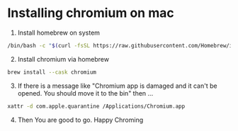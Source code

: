 # Installing chromium on mac

1. Install homebrew on system

```bash
/bin/bash -c "$(curl -fsSL https://raw.githubusercontent.com/Homebrew/install/HEAD/install.sh)"
```

2. Install chromium via homebrew

```bash
brew install --cask chromium
```

3. If there is a message like "Chromium app is damaged and it can't be opened. You should move it to the bin" then ...

```bash
xattr -d com.apple.quarantine /Applications/Chromium.app
```

4. Then You are good to go. Happy Chroming
